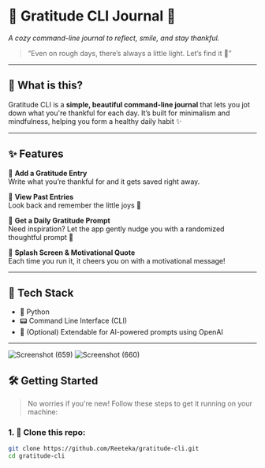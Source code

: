 # 🌸 Gratitude CLI Journal 🌸  
*A cozy command-line journal to reflect, smile, and stay thankful.*

> “Even on rough days, there’s always a little light. Let’s find it 🌱”

---

## 💖 What is this?

Gratitude CLI is a **simple, beautiful command-line journal** that lets you jot down what you're thankful for each day. It’s built for minimalism and mindfulness, helping you form a healthy daily habit ✨

---

## ✨ Features

🎀 **Add a Gratitude Entry**  
Write what you’re thankful for and it gets saved right away.

📜 **View Past Entries**  
Look back and remember the little joys 💫

🌈 **Get a Daily Gratitude Prompt**  
Need inspiration? Let the app gently nudge you with a randomized thoughtful prompt 💌

🎉 **Splash Screen & Motivational Quote**  
Each time you run it, it cheers you on with a motivational message!

---

## 🧰 Tech Stack

- 🐍 Python
- 📟 Command Line Interface (CLI)
- 🌟 (Optional) Extendable for AI-powered prompts using OpenAI

---
![Screenshot (659)](https://github.com/user-attachments/assets/ce1db563-4fdf-476c-8efd-80dbeeb277f1)
![Screenshot (660)](https://github.com/user-attachments/assets/6f331b9a-b244-4259-a785-59df6d49b822)


## 🛠️ Getting Started

> No worries if you're new! Follow these steps to get it running on your machine:

### 1. 🌿 Clone this repo:
```bash
git clone https://github.com/Reeteka/gratitude-cli.git
cd gratitude-cli
